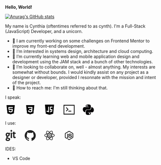 **Hello, World!**

[![Anurag's GitHub stats](https://github-readme-stats.vercel.app/api?username=likelytwitchdollop&show_icons=true&theme=graywhite)](https://github.com/anuraghazra/github-readme-stats)

My name is Cynthia (oftentimes referred to as cynth). I'm a Full-Stack (JavaScript) Developer, and a unicorn.

- 👀 I am currently working on some challenges on Frontend Mentor to improve my front-end development.
- 👀 I’m interested in systems design, architecture and cloud computing.
- 👀 I’m currently learning web and mobile application design and development using the JAM stack and a bunch of other technologies.
- 👀 I’m looking to collaborate on, well - almost anything. My interests are somewhat without bounds. I would kindly assist on any project as a designer or developer, provided I resonnate with the mission and intent of the project.
- 👀 How to reach me:  I'm still thinking about that.

I speak:
<p float="left">
  <img src="./assets/html.png" alt="HTML" width="36px" height="36px">
  &nbsp;&nbsp;&nbsp;&nbsp;&nbsp;
  <img src="./assets/css.png" alt="CSS" width="36px" height="36px">
  &nbsp;&nbsp;&nbsp;&nbsp;&nbsp;
  <img src="./assets/javascript.png" alt="JavaScript" width="36px" height="36px">
  &nbsp;&nbsp;&nbsp;&nbsp;&nbsp;
  <img src="./assets/bash.png" alt="Bash" width="36px" height="36px">
  &nbsp;&nbsp;&nbsp;&nbsp;&nbsp;
  <img src="./assets/python.png" alt="JavaScript" width="36px" height="36px">
</p>

I use:
<p float="left">
  <img src="./assets/git.png" alt="Git" width="36px" height="36px">
  &nbsp;&nbsp;&nbsp;&nbsp;&nbsp;
  <img src="./assets/github.png" alt="GitHub" width="36px" height="36px">
  &nbsp;&nbsp;&nbsp;&nbsp;&nbsp;
  <img src="./assets/react-native.png" alt="React.js" width="36px" height="36px">
  &nbsp;&nbsp;&nbsp;&nbsp;&nbsp;
  <img src="./assets/nodejs.png" alt="Node.js" width="36px" height="36px">
  &nbsp;&nbsp;&nbsp;&nbsp;&nbsp;
</p>

IDES:
- VS Code

<!---
likelytwitchdollop/likelytwitchdollop is a ✨ special ✨ repository because its `README.md` (this file) appears on your GitHub profile.
You can click the Preview link to take a look at your changes.
--->
